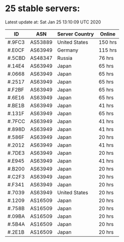 # 25 stable servers:

Latest update at: Sat Jan 25 13:10:09 UTC 2020

| ID | ASN | Server Country | Online |
| -- | --- | -------------- | ------ |
| #.9FC3 | AS53889 | United States | 150 hrs |
| #.E0CF | AS63949 | Germany | 115 hrs |
| #.5CBD | AS48347 | Russia | 76 hrs |
| #.14E4 | AS63949 | Japan | 65 hrs |
| #.0668 | AS63949 | Japan | 65 hrs |
| #.2517 | AS63949 | Japan | 65 hrs |
| #.F2BF | AS63949 | Japan | 65 hrs |
| #.6E16 | AS63949 | Japan | 65 hrs |
| #.BE1B | AS63949 | Japan | 41 hrs |
| #.131F | AS63949 | Japan | 65 hrs |
| #.7FCC | AS63949 | Japan | 41 hrs |
| #.898D | AS63949 | Japan | 41 hrs |
| #.586F | AS63949 | Japan | 20 hrs |
| #.2012 | AS63949 | Japan | 41 hrs |
| #.7DE3 | AS63949 | Japan | 20 hrs |
| #.E945 | AS63949 | Japan | 41 hrs |
| #.B200 | AS63949 | Japan | 20 hrs |
| #.C2F3 | AS63949 | Japan | 20 hrs |
| #.F341 | AS63949 | Japan | 20 hrs |
| #.7039 | AS63949 | United States | 20 hrs |
| #.1209 | AS16509 | Japan | 20 hrs |
| #.758B | AS16509 | Japan | 20 hrs |
| #.09BA | AS16509 | Japan | 20 hrs |
| #.5B4A | AS16509 | Japan | 20 hrs |
| #.2E1B | AS16509 | Japan | 20 hrs |

